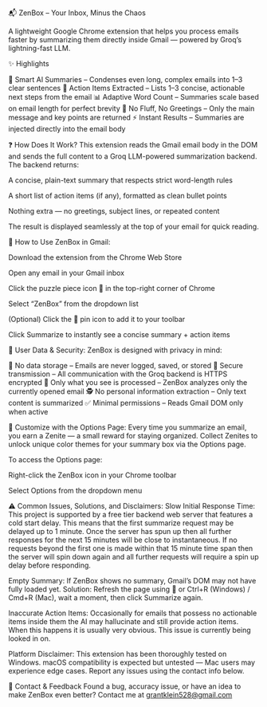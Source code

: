 📬 ZenBox – Your Inbox, Minus the Chaos

A lightweight Google Chrome extension that helps you process emails faster by summarizing them directly inside Gmail — powered by Groq’s lightning-fast LLM.

✨ Highlights

🧠 Smart AI Summaries – Condenses even long, complex emails into 1–3 clear sentences
📌 Action Items Extracted – Lists 1–3 concise, actionable next steps from the email
📊 Adaptive Word Count – Summaries scale based on email length for perfect brevity
🎯 No Fluff, No Greetings – Only the main message and key points are returned
⚡ Instant Results – Summaries are injected directly into the email body

❓ How Does It Work?
This extension reads the Gmail email body in the DOM and sends the full content to a Groq LLM-powered summarization backend. The backend returns:

A concise, plain-text summary that respects strict word-length rules

A short list of action items (if any), formatted as clean bullet points

Nothing extra — no greetings, subject lines, or repeated content

The result is displayed seamlessly at the top of your email for quick reading.

🔧 How to Use ZenBox in Gmail:

Download the extension from the Chrome Web Store

Open any email in your Gmail inbox

Click the puzzle piece icon 🧩 in the top-right corner of Chrome

Select “ZenBox” from the dropdown list

(Optional) Click the 📌 pin icon to add it to your toolbar

Click Summarize to instantly see a concise summary + action items

🔐 User Data & Security:
ZenBox is designed with privacy in mind:

🚫 No data storage – Emails are never logged, saved, or stored
📡 Secure transmission – All communication with the Groq backend is HTTPS encrypted
🎯 Only what you see is processed – ZenBox analyzes only the currently opened email
🕵️ No personal information extraction – Only text content is summarized
✅ Minimal permissions – Reads Gmail DOM only when active

🎨 Customize with the Options Page:
Every time you summarize an email, you earn a Zenite — a small reward for staying organized. Collect Zenites to unlock unique color themes for your summary box via the Options page.

To access the Options page:

Right-click the ZenBox icon in your Chrome toolbar

Select Options from the dropdown menu

⚠️ Common Issues, Solutions, and Disclaimers:
Slow Initial Response Time: This project is supported by a free tier backend web server that features a cold start delay. This means that the first summarize request may be delayed up to 1 minute. Once the server has spun up then all further responses for the next 15 minutes will be close to instantaneous. If no requests beyond the first one is made within that 15 minute time span then the server will spin down again and all further requests will require a spin up delay before responding.

Empty Summary: If ZenBox shows no summary, Gmail’s DOM may not have fully loaded yet.
Solution: Refresh the page using 🔄 or Ctrl+R (Windows) / Cmd+R (Mac), wait a moment, then click Summarize again.

Inaccurate Action Items: Occasionally for emails that possess no actionable items inside them the AI may hallucinate and still provide action items. When this happens it is usually very obvious. This issue is currently being looked in on.

Platform Disclaimer: This extension has been thoroughly tested on Windows. macOS compatibility is expected but untested — Mac users may experience edge cases. Report any issues using the contact info below.

📮 Contact & Feedback
Found a bug, accuracy issue, or have an idea to make ZenBox even better? Contact me at grantklein528@gmail.com
